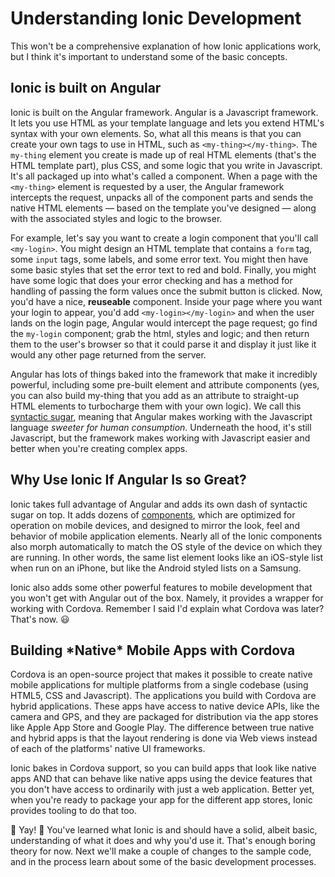 # Understanding Ionic Development
This won't be a comprehensive explanation of how Ionic applications work, but I think it's important to understand some of the basic concepts.

## Ionic is built on Angular
Ionic is built on the Angular framework.  Angular is a Javascript framework.  It lets you use HTML as your template language and lets you extend HTML's syntax with your own elements.  So, what all this means is that you can create your own tags to use in HTML, such as `<my-thing></my-thing>`.  The `my-thing` element you create is made up of real HTML elements (that's the HTML template part), plus CSS, and some logic that you write in Javascript.  It's all packaged up into what's called a component. When a page with the `<my-thing>` element is requested by a user, the Angular framework intercepts the request, unpacks all of the component parts and sends the native HTML elements — based on the template you've designed — along with the associated styles and logic to the browser.  

For example, let's say you want to create a login component that you'll call `<my-login>`.  You might design an HTML template that contains a `form` tag, some `input` tags, some labels, and some error text.  You might then have some basic styles that set the error text to red and bold.  Finally, you might have some logic that does your error checking and has a method for handling of passing the form values once the submit button is clicked.  Now, you'd have a nice, **reuseable** component.  Inside your page where you want your login to appear, you'd add `<my-login></my-login>` and when the user lands on the login page, Angular would intercept the page request; go find the `my-login` component; grab the html, styles and logic; and then return them to the user's browser so that it could parse it and display it just like it would any other page returned from the server.

Angular has lots of things baked into the framework that make it incredibly powerful, including some pre-built element and attribute components (yes, you can also build my-thing that you add as an attribute to straight-up HTML elements to turbocharge them with your own logic). We call this [syntactic sugar](https://en.wikipedia.org/wiki/Syntactic_sugar), meaning that Angular makes working with the Javascript language *sweeter for human consumption*.  Underneath the hood, it's still Javascript, but the framework makes working with Javascript easier and better when you're creating complex apps.

## Why Use Ionic If Angular Is so Great?
Ionic takes full advantage of Angular and adds its own dash of syntactic sugar on top.  It adds dozens of [components](https://ionicframework.com/docs/components/#overview), which are optimized for operation on mobile devices, and designed to mirror the look, feel and behavior of mobile application elements.  Nearly all of the Ionic components also morph automatically to match the OS style of the device on which they are running.   In other words, the same list element looks like an iOS-style list when run on an iPhone, but like the Android styled lists on a Samsung.

Ionic also adds some other powerful features to mobile development that you won't get with Angular out of the box.  Namely, it provides a wrapper for working with Cordova. Remember I said I'd explain what Cordova was later?  That's now. :smiley:  

## Building \*Native\* Mobile Apps with Cordova
Cordova is an open-source project that makes it possible to create native mobile applications for multiple platforms from a single codebase (using HTML5, CSS and Javascript). The applications you build with Cordova are hybrid applications.  These apps have access to native device APIs, like the camera and GPS, and they are packaged for distribution via the app stores like Apple App Store and Google Play. The difference between true native and hybrid apps is that the layout rendering is done via Web views instead of each of the platforms' native UI frameworks. 

Ionic bakes in Cordova support, so you can build apps that look like native apps AND that can behave like native apps using the device features that you don't have access to ordinarily with just a web application.  Better yet, when you're ready to package your app for the different app stores, Ionic provides tooling to do that too.  

:tada: Yay! :tada: You've learned what Ionic is and should have a solid, albeit basic, understanding of what it does and why you'd use it. That's enough boring theory for now.  Next we'll make a couple of changes to the sample code, and in the process learn about some of the basic development processes. 
